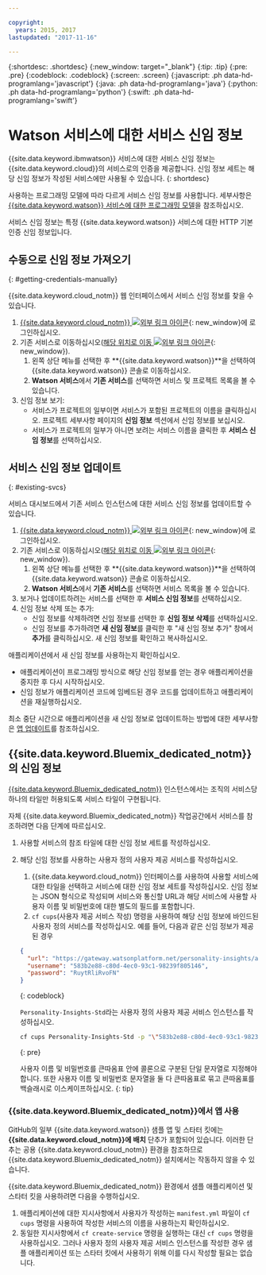 ```yaml
---

copyright:
  years: 2015, 2017
lastupdated: "2017-11-16"

---
```


{:shortdesc: .shortdesc}
{:new_window: target="_blank"}
{:tip: .tip}
{:pre: .pre}
{:codeblock: .codeblock}
{:screen: .screen}
{:javascript: .ph data-hd-programlang='javascript'}
{:java: .ph data-hd-programlang='java'}
{:python: .ph data-hd-programlang='python'}
{:swift: .ph data-hd-programlang='swift'}

# Watson 서비스에 대한 서비스 신임 정보

{{site.data.keyword.ibmwatson}} 서비스에 대한 서비스 신임 정보는 {{site.data.keyword.cloud}}의 서비스로의 인증을 제공합니다. 신임 정보 세트는 해당 신임 정보가 작성된 서비스에만 사용될 수 있습니다.
{: shortdesc}

사용하는 프로그래밍 모델에 따라 다르게 서비스 신임 정보를 사용합니다. 세부사항은 [{{site.data.keyword.watson}} 서비스에 대한 프로그래밍 모델](/docs/services/watson/getting-started-develop.html)을 참조하십시오.

서비스 신임 정보는 특정 {{site.data.keyword.watson}} 서비스에 대한 HTTP 기본 인증 신임 정보입니다.

## 수동으로 신임 정보 가져오기
{: #getting-credentials-manually}

{{site.data.keyword.cloud_notm}} 웹 인터페이스에서 서비스 신임 정보를 찾을 수 있습니다.

1.  [{{site.data.keyword.cloud_notm}} ![외부 링크 아이콘](../../icons/launch-glyph.svg "외부 링크 아이콘")](https://{DomainName}/registration/?target=%2Fdeveloper%2Fwatson%2Fdashboard){: new_window}에 로그인하십시오.
1.  기존 서비스로 이동하십시오([해당 위치로 이동 ![외부 링크 아이콘](../../icons/launch-glyph.svg "외부 링크 아이콘")](https://{DomainName}/developer/watson/existing-services){: new_window}).
    1.  왼쪽 상단 메뉴를 선택한 후 **{{site.data.keyword.watson}}**을 선택하여 {{site.data.keyword.watson}} 콘솔로 이동하십시오.
    1.  **Watson 서비스**에서 **기존 서비스**를 선택하면 서비스 및 프로젝트 목록을 볼 수 있습니다.
1.  신임 정보 보기:
    - 서비스가 프로젝트의 일부이면 서비스가 포함된 프로젝트의 이름을 클릭하십시오. 프로젝트 세부사항 페이지의 **신임 정보** 섹션에서 신임 정보를 보십시오.
    - 서비스가 프로젝트의 일부가 아니면 보려는 서비스 이름을 클릭한 후 **서비스 신임 정보**를 선택하십시오.

## 서비스 신임 정보 업데이트
{: #existing-svcs}

서비스 대시보드에서 기존 서비스 인스턴스에 대한 서비스 신임 정보를 업데이트할 수 있습니다.

1.  [{{site.data.keyword.cloud_notm}} ![외부 링크 아이콘](../../icons/launch-glyph.svg "외부 링크 아이콘")](https://{DomainName}/registration/?target=%2Fdeveloper%2Fwatson%2Fdashboard){: new_window}에 로그인하십시오.
1.  기존 서비스로 이동하십시오([해당 위치로 이동 ![외부 링크 아이콘](../../icons/launch-glyph.svg "외부 링크 아이콘")](https://{DomainName}/developer/watson/existing-services){: new_window}).
    1.  왼쪽 상단 메뉴를 선택한 후 **{{site.data.keyword.watson}}**을 선택하여 {{site.data.keyword.watson}} 콘솔로 이동하십시오.
    1.  **Watson 서비스**에서 **기존 서비스**를 선택하면 서비스 목록을 볼 수 있습니다.
1.  보거나 업데이트하려는 서비스를 선택한 후 **서비스 신임 정보**를 선택하십시오.
1.  신임 정보 삭제 또는 추가:
    - 신임 정보를 삭제하려면 신임 정보를 선택한 후 **신임 정보 삭제**를 선택하십시오.
    - 신임 정보를 추가하려면 **새 신임 정보**를 클릭한 후 "새 신임 정보 추가" 창에서 **추가**를 클릭하십시오. 새 신임 정보를 확인하고 복사하십시오.

애플리케이션에서 새 신임 정보를 사용하는지 확인하십시오.

- 애플리케이션이 프로그래밍 방식으로 해당 신임 정보를 얻는 경우 애플리케이션을 중지한 후 다시 시작하십시오.
- 신임 정보가 애플리케이션 코드에 임베드된 경우 코드를 업데이트하고 애플리케이션을 재실행하십시오.

최소 중단 시간으로 애플리케이션을 새 신임 정보로 업데이트하는 방법에 대한 세부사항은 [앱 업데이트](/docs/manageapps/updapps.html)를 참조하십시오.

## {{site.data.keyword.Bluemix_dedicated_notm}}의 신임 정보

[{{site.data.keyword.Bluemix_dedicated_notm}}](/docs/dedicated/index.html#dedicated) 인스턴스에서는 조직의 서비스당 하나의 타일만 허용되도록 서비스 타일이 구현됩니다.

자체 {{site.data.keyword.Bluemix_dedicated_notm}} 작업공간에서 서비스를 참조하려면 다음 단계에 따르십시오.

1.  사용할 서비스의 참조 타일에 대한 신임 정보 세트를 작성하십시오.
1.  해당 신임 정보를 사용하는 사용자 정의 사용자 제공 서비스를 작성하십시오.

    1.  {{site.data.keyword.cloud_notm}} 인터페이스를 사용하여 사용할 서비스에 대한 타일을 선택하고 서비스에 대한 신임 정보 세트를 작성하십시오. 신임 정보는 JSON 형식으로 작성되며 서비스와 통신할 URL과 해당 서비스에 사용할 사용자 이름 및 비밀번호에 대한 별도의 필드를 포함합니다.
    1.  `cf cups`(사용자 제공 서비스 작성) 명령을 사용하여 해당 신임 정보에 바인드된 사용자 정의 서비스를 작성하십시오. 예를 들어, 다음과 같은 신임 정보가 제공된 경우 

      ```json
      {
        "url": "https://gateway.watsonplatform.net/personality-insights/api",
        "username": "583b2e88-c80d-4ec0-93c1-98239f805146",
        "password": "RuytRliRvoFN"
      }
      ```
      {: codeblock}

      `Personality-Insights-Std`라는 사용자 정의 사용자 제공 서비스 인스턴스를 작성하십시오.

      ```bash
      cf cups Personality-Insights-Std -p "\"583b2e88-c80d-4ec0-93c1-98239f805146\":\"RuytRliRvoFN\""
      ```
      {: pre}

      사용자 이름 및 비밀번호를 큰따옴표 안에 콜론으로 구분된 단일 문자열로 지정해야 합니다. 또한 사용자 이름 및 비밀번호 문자열을 둘 다 큰따옴표로 묶고 큰따옴표를 백슬래시로 이스케이프하십시오.
      {: tip}

### {{site.data.keyword.Bluemix_dedicated_notm}}에서 앱 사용

GitHub의 일부 {{site.data.keyword.watson}} 샘플 앱 및 스타터 킷에는 **{{site.data.keyword.cloud_notm}}에 배치** 단추가 포함되어 있습니다. 이러한 단추는 공용 {{site.data.keyword.cloud_notm}} 환경을 참조하므로 {{site.data.keyword.Bluemix_dedicated_notm}} 설치에서는 작동하지 않을 수 있습니다.

{{site.data.keyword.Bluemix_dedicated_notm}} 환경에서 샘플 애플리케이션 및 스타터 킷을 사용하려면 다음을 수행하십시오.

1.  애플리케이션에 대한 지시사항에서 사용자가 작성하는 `manifest.yml` 파일이 `cf cups` 명령을 사용하여 작성한 서비스의 이름을 사용하는지 확인하십시오.
1.  동일한 지시사항에서 `cf create-service` 명령을 실행하는 대신 `cf cups` 명령을 사용하십시오. 그러나 사용자 정의 사용자 제공 서비스 인스턴스를 작성한 경우 샘플 애플리케이션 또는 스타터 킷에서 사용하기 위해 이를 다시 작성할 필요는 없습니다.

